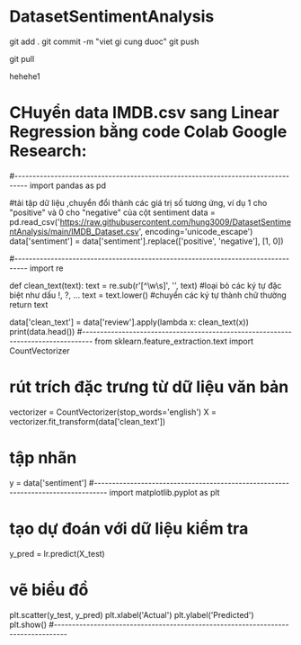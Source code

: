 # DatasetSentimentAnalysis
 

 git add .
 git commit -m "viet gi cung duoc"
 git push 


 git pull
 
 hehehe1
 
# CHuyển data IMDB.csv sang Linear Regression bằng code Colab Google Research:
#---------------------------------------------------------------------------------
import pandas as pd

#tải  tập dữ liệu ,chuyển đổi thành các giá trị số tương ứng, ví dụ 1 cho "positive" và 0 cho "negative" của cột sentiment
data = pd.read_csv('https://raw.githubusercontent.com/hung3009/DatasetSentimentAnalysis/main/IMDB_Dataset.csv', encoding='unicode_escape')
data['sentiment'] = data['sentiment'].replace(['positive', 'negative'], [1, 0])

#---------------------------------------------------------------------------------
import re

def clean_text(text):
    text = re.sub(r'[^\w\s]', '', text) #loại bỏ các ký tự đặc biệt như dấu !, ?, ...
    text = text.lower() #chuyển các ký tự thành chữ thường
    return text

data['clean_text'] = data['review'].apply(lambda x: clean_text(x))
print(data.head())
#---------------------------------------------------------------------------------
from sklearn.feature_extraction.text import CountVectorizer

# rút trích đặc trưng từ dữ liệu văn bản
vectorizer = CountVectorizer(stop_words='english')
X = vectorizer.fit_transform(data['clean_text'])

# tập nhãn
y = data['sentiment']
#---------------------------------------------------------------------------------
import matplotlib.pyplot as plt

# tạo dự đoán với dữ liệu kiểm tra
y_pred = lr.predict(X_test)

# vẽ biểu đồ
plt.scatter(y_test, y_pred)
plt.xlabel('Actual')
plt.ylabel('Predicted')
plt.show()
#---------------------------------------------------------------------------------


 

